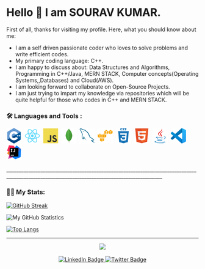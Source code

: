 # Hello 👋 I am SOURAV KUMAR.

First of all, thanks for visiting my profile. Here, what you should know about me:
- I am a self driven passionate coder who loves to solve problems and write efficient codes.
- My primary coding language: C++.
- I am happy to discuss about: Data Structures and Algorithms, Programming in C++/Java, MERN STACK, Computer concepts(Operating Systems,,Databases) and Cloud(AWS).
- I am looking forward to collaborate on Open-Source Projects.
- I am just trying to impart my knowledge via repositories which will be quite helpful for those who codes in C++ and MERN STACK.

<!---
sk-sourav/sk-sourav is a ✨ special ✨ repository because its `README.md` (this file) appears on your GitHub profile.
You can click the Preview link to take a look at your changes.
--->
### :hammer_and_wrench: Languages and Tools :

<div>

  <img src="https://github.com/devicons/devicon/blob/master/icons/cplusplus/cplusplus-original.svg" title="C++" width="40" height="40"/>&nbsp;
  <img src="https://github.com/devicons/devicon/blob/master/icons/react/react-original.svg" title="React" width="40" height="40"/>&nbsp;
  <img src="https://github.com/devicons/devicon/blob/master/icons/javascript/javascript-original.svg" title="JavaScript" alt="JavaScript" width="40" height="40"/>&nbsp;
  <img src="https://github.com/devicons/devicon/blob/master/icons/mongodb/mongodb-original.svg" title="MongoDB" alt="MongoDB" width="40" height="40"/>&nbsp;
  <img src="https://github.com/devicons/devicon/blob/master/icons/mysql/mysql-original.svg" title="My SQL" width="40" height="40"/>&nbsp;
  <img src="https://github.com/devicons/devicon/blob/master/icons/amazonwebservices/amazonwebservices-original.svg" title="AWS" width="40" height="40"/>&nbsp;
  <img src="https://github.com/devicons/devicon/blob/master/icons/css3/css3-plain-wordmark.svg"  title="CSS3" alt="CSS" width="40" height="40"/>&nbsp;
  <img src="https://github.com/devicons/devicon/blob/master/icons/html5/html5-original.svg" title="HTML5" alt="HTML" width="40" height="40"/>&nbsp;
  <img src="https://github.com/devicons/devicon/blob/master/icons/java/java-original.svg" title="Java" width="40" height="40"/>&nbsp;
  <img src="https://github.com/devicons/devicon/blob/master/icons/vscode/vscode-original.svg" title="VS Code" width="40" height="40"/>&nbsp;
  <img src="https://github.com/devicons/devicon/blob/master/icons/intellij/intellij-original.svg" title="IntelliJ IDEA" width="40" height="40"/>&nbsp;


</div>
______________________________________________________________________________________________________________________________________________

### :man_technologist: My Stats:

[![GitHub Streak](http://github-readme-streak-stats.herokuapp.com?user=sk-sourav&theme=dark&background=000000)](https://git.io/streak-stats)

  ![My GitHub Statistics](https://github-readme-stats.vercel.app/api?username=sk-sourav&show_icons=true&theme=radical)

  [![Top Langs](https://github-readme-stats.vercel.app/api/top-langs/?username=your-github-username)](https://github.com/anuraghazra/github-readme-stats)



_____________________________________________________________________________________________________________________________________________________________________________
<p align="center">
   <img src="https://canadian-tr.org/wp-content/uploads/2018/11/lets-connect-1024x441.jpg" width="350">
</p>


<div align="center">
<div id="badges">
     <a href="your-linkedin-URL">
       <img src="https://img.shields.io/badge/LinkedIn-blue?style=for-the-badge&logo=linkedin&logoColor=white" alt="LinkedIn Badge"/>
     </a>
     <a href="https://twitter.com/_SOURAVKUMAR">
       <img src="https://img.shields.io/badge/Twitter-grey?style=for-the-badge&logo=twitter&logoColor=white" alt="Twitter Badge"/>
     </a>
</div>
